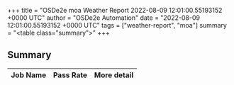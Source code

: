 +++
title = "OSDe2e moa Weather Report 2022-08-09 12:01:00.55193152 +0000 UTC"
author = "OSDe2e Automation"
date = "2022-08-09 12:01:00.55193152 +0000 UTC"
tags = ["weather-report", "moa"]
summary = "<table class=\"summary\"></table>"
+++
## Summary

| Job Name | Pass Rate | More detail |
|----------|-----------|-------------|




